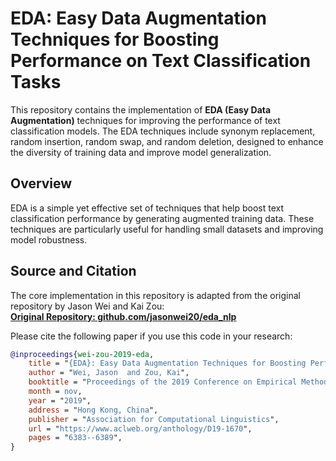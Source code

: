 # EDA: Easy Data Augmentation Techniques for Boosting Performance on Text Classification Tasks

This repository contains the implementation of **EDA (Easy Data Augmentation)** techniques for improving the performance of text classification models. The EDA techniques include synonym replacement, random insertion, random swap, and random deletion, designed to enhance the diversity of training data and improve model generalization.

## **Overview**
EDA is a simple yet effective set of techniques that help boost text classification performance by generating augmented training data. These techniques are particularly useful for handling small datasets and improving model robustness.

## **Source and Citation**
The core implementation in this repository is adapted from the original repository by Jason Wei and Kai Zou:  
**[Original Repository: github.com/jasonwei20/eda_nlp](http://github.com/jasonwei20/eda_nlp)**  

Please cite the following paper if you use this code in your research:  
```bibtex
@inproceedings{wei-zou-2019-eda,
    title = "{EDA}: Easy Data Augmentation Techniques for Boosting Performance on Text Classification Tasks",
    author = "Wei, Jason  and Zou, Kai",
    booktitle = "Proceedings of the 2019 Conference on Empirical Methods in Natural Language Processing and the 9th International Joint Conference on Natural Language Processing (EMNLP-IJCNLP)",
    month = nov,
    year = "2019",
    address = "Hong Kong, China",
    publisher = "Association for Computational Linguistics",
    url = "https://www.aclweb.org/anthology/D19-1670",
    pages = "6383--6389",
}







